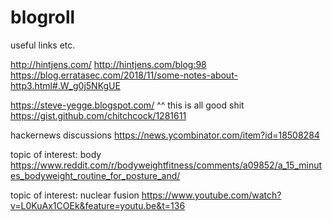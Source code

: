 # blogroll
useful links etc.


http://hintjens.com/
http://hintjens.com/blog:98
https://blog.erratasec.com/2018/11/some-notes-about-http3.html#.W_g0j5NKgUE


https://steve-yegge.blogspot.com/
^^ this is all good shit
https://gist.github.com/chitchcock/1281611






hackernews discussions
https://news.ycombinator.com/item?id=18508284


topic of interest: body
https://www.reddit.com/r/bodyweightfitness/comments/a09852/a_15_minutes_bodyweight_routine_for_posture_and/




topic of interest: nuclear fusion
https://www.youtube.com/watch?v=L0KuAx1COEk&feature=youtu.be&t=136
